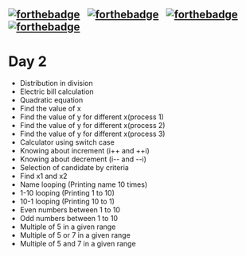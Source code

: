 [![forthebadge](https://forthebadge.com/images/badges/uses-git.svg)](https://forthebadge.com)&nbsp;&nbsp;&nbsp;[![forthebadge](https://forthebadge.com/images/badges/for-you.svg)](https://forthebadge.com)&nbsp;&nbsp;&nbsp;[![forthebadge](https://forthebadge.com/images/badges/check-it-out.svg)](https://forthebadge.com)&nbsp;&nbsp;&nbsp;[![forthebadge](https://forthebadge.com/images/badges/made-with-c.svg)](https://forthebadge.com)
---
# Day 2
   * Distribution in division
   * Electric bill calculation
   * Quadratic equation
   * Find the value of x
   * Find the value of y for different x(process 1)
   * Find the value of y for different x(process 2)
   * Find the value of y for different x(process 3)
   * Calculator using switch case
   * Knowing about increment (i++ and ++i)
   * Knowing about decrement (i-- and --i)
   * Selection of candidate by criteria
   * Find x1 and x2
   * Name looping (Printing name 10 times)
   * 1-10 looping (Printing 1 to 10)
   * 10-1 looping (Printing 10 to 1)
   * Even numbers between 1 to 10
   * Odd numbers between 1 to 10
   * Multiple of 5 in a given range
   * Multiple of 5 or 7 in a given range
   * Multiple of 5 and 7 in a given range
